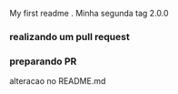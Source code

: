 My first readme
.
Minha segunda tag  2.0.0
### realizando um pull request
### preparando PR
alteracao no README.md

